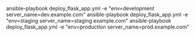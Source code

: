 ansible-playbook deploy_flask_app.yml -e "env=development server_name=dev.example.com"
ansible-playbook deploy_flask_app.yml -e "env=staging server_name=staging.example.com"
ansible-playbook deploy_flask_app.yml -e "env=production server_name=prod.example.com"
